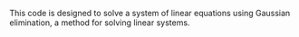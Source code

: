 This code is designed to solve a system of linear equations using Gaussian elimination, a method for solving linear systems.
